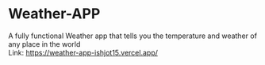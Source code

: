 # Weather-APP
A fully functional Weather app that tells you the temperature and weather of any place in the world<br>
Link: https://weather-app-ishjot15.vercel.app/
